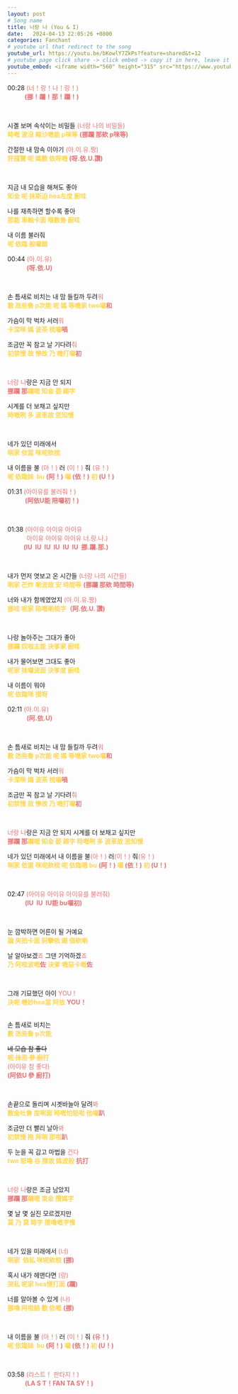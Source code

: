 ```yaml
---
layout: post
# Song name
title: 너랑 나 (You & I)
date:   2024-04-13 22:05:26 +0800
categories: Fanchant
# youtube url that redirect to the song
youtube_url: https://youtu.be/bKowlY7ZkPs?feature=shared&t=12
# youtube page click share -> click embed -> copy it in here, leave it blank if dont 
youtube_embed: <iframe width="560" height="315" src="https://www.youtube.com/embed/bKowlY7ZkPs?si=2AwB-Bx9z32M6mjz&amp;start=12" title="YouTube video player" frameborder="0" allow="accelerometer; autoplay; clipboard-write; encrypted-media; gyroscope; picture-in-picture; web-share" referrerpolicy="strict-origin-when-cross-origin" allowfullscreen></iframe>
---
```

<p>00:28 <span style="color:#e57373;">(너！랑！나！랑！)</span><br><span style="color:#e57373;">&nbsp; &nbsp; &nbsp; &nbsp; &nbsp;<strong> (挪！躝！那！躝！)</strong></span></p>
<p>&nbsp;</p>
<p>시곌 보며 속삭이는 비밀들&nbsp;<span style="color:#e57373;">(너랑 나의 비밀들)</span><br><span style="color:#ffd54f;"><strong>時嘅 波沒 縮沙嘰能 p咪等</strong></span><span style="color:#e57373;"> <strong>(挪躝 那欸 p咪等)</strong></span></p>
<p>간절한 내 맘속 이야기&nbsp;<span style="color:#e57373;">(아.이.유.짱)</span><br><span style="color:#ffd54f;"><strong>肝撞覽 呢 媽數 依呀嘰 </strong></span><span style="color:#e57373;"><strong>(呀.依.U.讚)</strong></span></p>
<p>&nbsp;</p>
<p>지금 내 모습을 해쳐도 좋아<br><span style="color:#ffd54f;"><strong>知金 呢 抺斯迫 hea左度 廚哇</strong></span></p>
<p>나를 재촉하면 할수록 좋아<br><span style="color:#ffd54f;"><strong>那能 車軸卡面 喺數魯 廚哇</strong></span></p>
<p>내 이름 불러줘<br><span style="color:#ffd54f;"><strong>呢 依臨 般囉錯</strong></span></p>
<p>00:44 <span style="color:#e57373;">(아.이.유)</span><br>&nbsp; &nbsp; &nbsp; &nbsp; &nbsp; &nbsp;<span style="color:#e57373;"><strong>(呀.依.U)</strong></span></p>
<p>&nbsp;</p>
<p>손 틈새로 비치는 내 맘 들킬까 두려<span style="color:#e57373;">워</span><br><span style="color:#ffd54f;"><strong>數 氹些魯 p次能 呢 媽 等嘰家 two囉</strong></span><span style="color:#e57373;"><strong>和</strong></span></p>
<p>가슴이 막 벅차 서러<span style="color:#e57373;">워</span><br><span style="color:#ffd54f;"><strong>卡深咪 媽 波茶 梳囉</strong></span><span style="color:#e57373;"><strong>喎</strong></span></p>
<p>조금만 꼭 참고 날 기다려<span style="color:#e57373;">줘</span><br><span style="color:#ffd54f;"><strong>初禁慢 故 慘故 乃 嘰打囉</strong></span><span style="color:#e57373;"><strong>初</strong></span></p>
<p>&nbsp;</p>
<p><span style="color:#e57373;">너랑 나</span>랑은 지금 안 되지<br><span style="color:#e57373;"><strong>挪躝 那</strong></span><span style="color:#ffd54f;"><strong>躝嗯 知金 晏 踢字</strong></span></p>
<p>시계를 더 보채고 싶지만<br><span style="color:#ffd54f;"><strong>時嘅咧 多 波車故 思知慢</strong></span></p>
<p>&nbsp;</p>
<p>네가 있던 미래에서<br><span style="color:#ffd54f;"><strong>唎家 依當 咪呢欸梳</strong></span></p>
<p>내 이름을 불 <span style="color:#e57373;">(아！)</span>&nbsp;러<span style="color:#e57373;"> (이！)</span>&nbsp;줘 <span style="color:#e57373;">(유！)</span><br><span style="color:#ffd54f;"><strong>呢 依臨妹 &nbsp;bu</strong></span> <span style="color:#e57373;"><strong>(阿！)</strong></span><span style="color:#ffd54f;"><strong> 囉 </strong></span><span style="color:#e57373;"><strong>(依！)</strong></span> <span style="color:#ffd54f;"><strong>初</strong></span><span style="color:#e57373;"><strong> (U！)</strong></span></p>
<p>01:31 <span style="color:#e57373;">(아이유를 불러줘！)</span><br>&nbsp; &nbsp; &nbsp; &nbsp; &nbsp;&nbsp;<span style="color:#e57373;"><strong>(阿依U能 陪囉初！)</strong></span></p>
<p>&nbsp;</p>
<p>01:38<span style="color:#e57373;"> (아이유 아이유 아이유</span><br><span style="color:#e57373;">&nbsp; &nbsp; &nbsp; &nbsp; &nbsp; &nbsp;아이유 아이유 아이유 너.랑.나.)</span><br><span style="color:#e57373;"><strong>&nbsp; &nbsp; &nbsp; &nbsp; &nbsp; &nbsp;(IU &nbsp;IU &nbsp;IU &nbsp;IU &nbsp;IU &nbsp;IU &nbsp;挪.躝.那.)</strong></span></p>
<p>&nbsp;</p>
<p>내가 먼저 엿보고 온 시간들&nbsp;<span style="color:#e57373;">(너랑 나의 시간들)</span><br><span style="color:#ffd54f;"><strong>唎家 芒炸 喲波故 安 時間等</strong></span> <span style="color:#e57373;"><strong>(挪躝 那欸 時間等)</strong></span></p>
<p>너와 내가 함께였었지<span style="color:#e57373;">&nbsp;(아.이.유.짱)</span><br><span style="color:#ffd54f;"><strong>挪哇 呢家 陷嘅喲梳字</strong></span><span style="color:#e57373;"><strong>（阿.依.U. 讚)</strong></span></p>
<p>&nbsp;</p>
<p>나랑 놀아주는 그대가 좋아<br><span style="color:#ffd54f;"><strong>挪躝 奴啦主能 決爹家 廚哇</strong></span></p>
<p>내가 물어보면 그대도 좋아<br><span style="color:#ffd54f;"><strong>呢家 抺囉波面 決爹度 廚哇</strong></span></p>
<p>내 이름이 뭐야<br><span style="color:#ffd54f;"><strong>呢 依臨咪 摸呀</strong></span></p>
<p>02:11 <span style="color:#e57373;">(아.이.유)</span><br>&nbsp; &nbsp; &nbsp; &nbsp; &nbsp; &nbsp;<span style="color:#e57373;"><strong>(阿.依.U)</strong></span></p>
<p>&nbsp;</p>
<p>손 틈새로 비치는 내 맘 들킬까 두려<span style="color:#e57373;">워</span><br><span style="color:#ffd54f;"><strong>數 氹些魯 p次能 呢 媽 等嘰家 two囉</strong></span><span style="color:#e57373;"><strong>和</strong></span></p>
<p>가슴이 막 벅차 서러<span style="color:#e57373;">워</span><br><span style="color:#ffd54f;"><strong>卡深咪 媽 波茶 梳囉</strong></span><span style="color:#e57373;"><strong>喎</strong></span></p>
<p>조금만 꼭 참고 날 기다려<span style="color:#e57373;">줘</span><br><span style="color:#ffd54f;"><strong>初禁慢 故 慘故 乃 嘰打囉</strong></span><span style="color:#e57373;"><strong>初</strong></span></p>
<p>&nbsp;</p>
<p><span style="color:#e57373;">너랑 나</span>랑은 지금 안 되지 시계를 더 보채고 싶지만<br><span style="color:#e57373;"><strong>挪躝 那</strong></span><span style="color:#ffd54f;"><strong>躝嗯 知金 晏 踢字 時嘅咧 多 波車故 思知慢</strong></span></p>
<p>네가 있던 미래에서 내 이름을 불<span style="color:#e57373;">(아！)</span>&nbsp;러<span style="color:#e57373;">(이！)</span>&nbsp;줘<span style="color:#e57373;">(유！)</span><br><span style="color:#ffd54f;"><strong>唎家 依當 咪呢欸梳 呢 依臨嗯 bu</strong></span> <span style="color:#e57373;"><strong>(阿！)</strong></span><span style="color:#ffd54f;"><strong> 囉 </strong></span><span style="color:#e57373;"><strong>(依！) </strong></span><span style="color:#ffd54f;"><strong>初 </strong></span><span style="color:#e57373;"><strong>(U！)</strong></span></p>
<p>&nbsp;</p>
<p>02:47 <span style="color:#e57373;">(아이유 아이유 아이유를 불러줘)</span><br>&nbsp; &nbsp; &nbsp; &nbsp; &nbsp;&nbsp;<span style="color:#e57373;"><strong>(IU &nbsp;IU &nbsp;IU能 bu囉初)</strong></span></p>
<p>&nbsp;</p>
<p>눈 깜박하면 어른이 될 거예요<br><span style="color:#ffd54f;"><strong>論 夾拍卡面 訶攣依 踢 個欸喲</strong></span></p>
<p>날 알아보겠<span style="color:#e57373;">죠</span>&nbsp;그댄 기억하겠<span style="color:#e57373;">죠</span><br><span style="color:#ffd54f;"><strong>乃 阿啦波嘅</strong></span><span style="color:#e57373;"><strong>佐</strong></span> <span style="color:#ffd54f;"><strong>決爹 嘰惡卡嘅</strong></span><span style="color:#e57373;"><strong>佐</strong></span></p>
<p>&nbsp;</p>
<p>그래 기묘했던 아이 <span style="color:#e57373;">YOU !</span><br><span style="color:#ffd54f;"><strong>決呢 嘰妙hea當 阿依</strong></span> <span style="color:#e57373;"><strong>YOU！</strong></span></p>
<p><br>손 틈새로 비치는<br><span style="color:#ffd54f;"><strong>數 氹些魯 p次能&nbsp;</strong></span></p>
<p><s>네 모습 참 좋다</s><br><span style="color:#ffd54f;"><s><strong>呢 抺思 參 廚打</strong></s></span><br><span style="color:#e57373;">(아이유 참 좋다)</span><br><span style="color:#e57373;"><strong>(阿依U 參 廚打)</strong></span></p>
<p>&nbsp;</p>
<p>손끝으로 돌리며 시곗바늘아 달려<span style="color:#e57373;">봐</span><br><span style="color:#ffd54f;"><strong>數金吐魯 度唎面 時嘅怕怒啦 他囉</strong></span><span style="color:#e57373;"><strong>趴</strong></span></p>
<p>조금만 더 빨리 날아<span style="color:#e57373;">봐</span><br><span style="color:#ffd54f;"><strong>初禁慢 拖 拜唎 那啦</strong></span><span style="color:#e57373;"><strong>趴</strong></span></p>
<p>두 눈을 꼭 감고 마법을&nbsp;<span style="color:#e57373;">건다</span><br><span style="color:#ffd54f;"><strong>two 怒嚕 谷 㩒故 媽波般</strong></span> <span style="color:#e57373;"><strong>抗打</strong></span></p>
<p>&nbsp;</p>
<p><span style="color:#e57373;">너랑 나</span>랑은 조금 남았지<br><span style="color:#e57373;"><strong>挪躝 那</strong></span><span style="color:#ffd54f;"><strong>躝嗯 束金 攬媽字</strong></span></p>
<p>몇 날 몇 실진 모르겠지만<br><span style="color:#ffd54f;"><strong>莫 乃 莫 時字 摸嚕嘅字慢</strong></span></p>
<p>&nbsp;</p>
<p>네가 있을 미래에서&nbsp;<span style="color:#e57373;">(너)</span><br><span style="color:#ffd54f;"><strong>唎家 &nbsp;依私 咪呢欸梳</strong></span> <span style="color:#e57373;"><strong>(挪)</strong></span></p>
<p>혹시 내가 헤맨다면&nbsp;<span style="color:#e57373;">(랑)</span><br><span style="color:#ffd54f;"><strong>哭私 呢家 hea慢打面</strong></span> <span style="color:#e57373;"><strong>(躝)</strong></span></p>
<p>너를 알아볼 수 있게&nbsp;<span style="color:#e57373;">(나)</span><br><span style="color:#ffd54f;"><strong>挪嚕 阿啦賠 數 依嘅</strong></span> <span style="color:#e57373;"><strong>(挪)</strong></span></p>
<p>&nbsp;</p>
<p>내 이름을 불 <span style="color:#e57373;">(아！)</span>&nbsp;러 <span style="color:#e57373;">(이！)&nbsp;</span>줘 <span style="color:#e57373;"><strong>(유！)</strong></span><br><span style="color:#ffd54f;"><strong>呢 依臨妹 &nbsp;bu </strong></span><span style="color:#e57373;"><strong>(阿！)</strong></span><span style="color:#ffd54f;"><strong> 囉 </strong></span><span style="color:#e57373;"><strong>(依！) </strong></span><span style="color:#ffd54f;"><strong>初</strong></span><span style="color:#e57373;"><strong> (U！)</strong></span></p>
<p>&nbsp;</p>
<p>03:58 <span style="color:#e57373;">(라스트！ 판타지！)</span><br>&nbsp; &nbsp; &nbsp; &nbsp; &nbsp;&nbsp;<span style="color:#e57373;"><strong>(LA S T！FAN TA SY！)</strong></span></p>
